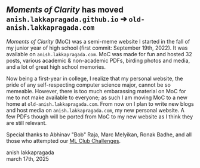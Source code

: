 ## *Moments of Clarity* has moved `anish.lakkapragada.github.io` ➔ `old-anish.lakkapragada.com`

*Moments of Clarity* (MoC) was a semi-meme website I started in the fall of my junior year of high school (first commit: September 19th, 2022). It was available on `anish.lakkapragada.com`. MoC was made for fun and hosted 32 posts, various academic & non-academic PDFs, birding photos and media, and a lot of great high school memories.

Now being a first-year in college, I realize that my personal website, the pride of any self-respecting computer science major, cannot be so memeable. However, there is too much embarassing material on MoC for me to not make available to everyone; as such I am moving MoC to a new home at `old-anish.lakkapragada.com`. From now on I plan to write new blogs and host media on `anish.lakkapragada.com`, my new personal website. A few PDFs though will be ported from MoC to my new website as I think they are still relevant.

Special thanks to Abhinav "Bob" Raja, Marc Melyikan, Ronak Badhe, and all those who attempted our [ML Club Challenges](https://old-anish.lakkapragada.com/notes/).

anish lakkapragada <br/>
march 17th, 2025 
